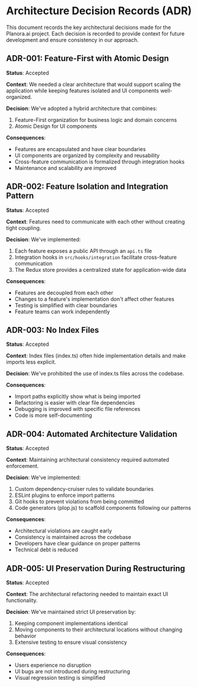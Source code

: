 # Architecture Decision Records (ADR)

This document records the key architectural decisions made for the Planora.ai project. Each decision is recorded to provide context for future development and ensure consistency in our approach.

## ADR-001: Feature-First with Atomic Design

**Status**: Accepted

**Context**: We needed a clear architecture that would support scaling the application while keeping features isolated and UI components well-organized.

**Decision**: We've adopted a hybrid architecture that combines:
1. Feature-First organization for business logic and domain concerns
2. Atomic Design for UI components

**Consequences**:
- Features are encapsulated and have clear boundaries
- UI components are organized by complexity and reusability
- Cross-feature communication is formalized through integration hooks
- Maintenance and scalability are improved

## ADR-002: Feature Isolation and Integration Pattern

**Status**: Accepted

**Context**: Features need to communicate with each other without creating tight coupling.

**Decision**: We've implemented:
1. Each feature exposes a public API through an `api.ts` file
2. Integration hooks in `src/hooks/integration` facilitate cross-feature communication
3. The Redux store provides a centralized state for application-wide data

**Consequences**:
- Features are decoupled from each other
- Changes to a feature's implementation don't affect other features
- Testing is simplified with clear boundaries
- Feature teams can work independently

## ADR-003: No Index Files

**Status**: Accepted

**Context**: Index files (index.ts) often hide implementation details and make imports less explicit.

**Decision**: We've prohibited the use of index.ts files across the codebase.

**Consequences**:
- Import paths explicitly show what is being imported
- Refactoring is easier with clear file dependencies
- Debugging is improved with specific file references
- Code is more self-documenting

## ADR-004: Automated Architecture Validation

**Status**: Accepted

**Context**: Maintaining architectural consistency required automated enforcement.

**Decision**: We've implemented:
1. Custom dependency-cruiser rules to validate boundaries
2. ESLint plugins to enforce import patterns
3. Git hooks to prevent violations from being committed
4. Code generators (plop.js) to scaffold components following our patterns

**Consequences**:
- Architectural violations are caught early
- Consistency is maintained across the codebase
- Developers have clear guidance on proper patterns
- Technical debt is reduced

## ADR-005: UI Preservation During Restructuring

**Status**: Accepted

**Context**: The architectural refactoring needed to maintain exact UI functionality.

**Decision**: We've maintained strict UI preservation by:
1. Keeping component implementations identical
2. Moving components to their architectural locations without changing behavior
3. Extensive testing to ensure visual consistency

**Consequences**:
- Users experience no disruption
- UI bugs are not introduced during restructuring
- Visual regression testing is simplified
